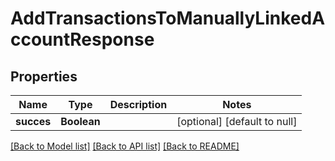 # AddTransactionsToManuallyLinkedAccountResponse
## Properties

| Name | Type | Description | Notes |
|------------ | ------------- | ------------- | -------------|
| **succes** | **Boolean** |  | [optional] [default to null] |

[[Back to Model list]](../README.md#documentation-for-models) [[Back to API list]](../README.md#documentation-for-api-endpoints) [[Back to README]](../README.md)

